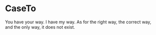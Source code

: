 # CaseTo
You have your way. I have my way. As for the right way, the correct way, and the only way, it does not exist.
